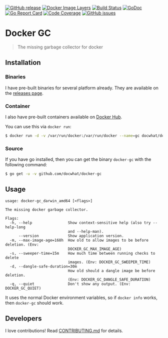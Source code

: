 [![GitHub release](https://img.shields.io/github/release/docwhat/docker-gc.svg)](https://github.com/docwhat/docker-gc/releases)
[![Docker Image Layers](https://images.microbadger.com/badges/image/docwhat/docker-gc.svg)](https://microbadger.com/images/docwhat/docker-gc)
[![Build Status](https://travis-ci.org/docwhat/docker-gc.svg?branch=master)](https://travis-ci.org/docwhat/docker-gc)
[![GoDoc](https://godoc.org/github.com/docwhat/docker-gc?status.svg)](https://godoc.org/github.com/docwhat/docker-gc)
[![Go Report Card](https://goreportcard.com/badge/github.com/docwhat/docker-gc)](https://goreportcard.com/report/github.com/docwhat/docker-gc)
[![Code Coverage](https://codecov.io/gh/docwhat/docker-gc/branch/master/graph/badge.svg)](https://codecov.io/gh/docwhat/docker-gc)
[![GitHub issues](https://img.shields.io/github/issues/docwhat/docker-gc.svg)](https://github.com/docwhat/docker-gc/issues)

Docker GC
=========

> The missing garbage collector for docker

Installation
------------

### Binaries

I have pre-built binaries for several platform already. They are available on the [releases page](https://github.com/docwhat/docker-gc/releases).

### Container

I also have pre-built containers available on [Docker Hub](https://hub.docker.com/r/docwhat/docker-gc/).

You can use this via `docker run`:

``` .sh
$ docker run -d -v /var/run/docker:/var/run/docker --name=gc docwhat/docker-gc:latest
```

### Source

If you have go installed, then you can get the binary `docker-gc` with the following command:

``` .sh
$ go get -u -v github.com/docwhat/docker-gc
```

Usage
-----

    usage: docker-gc_darwin_amd64 [<flags>]

    The missing docker garbage collector.

    Flags:
      -h, --help                Show context-sensitive help (also try --help-long
                                and --help-man).
          --version             Show application version.
      -m, --max-image-age=168h  How old to allow images to be before deletion. (Env:
                                DOCKER_GC_MAX_IMAGE_AGE)
      -s, --sweeper-time=15m    How much time between running checks to delete
                                images. (Env: DOCKER_GC_SWEEPER_TIME)
      -d, --dangle-safe-duration=30m
                                How old should a dangle image be before deletion.
                                (Env: DOCKER_GC_DANGLE_SAFE_DURATION)
      -q, --quiet               Don't show any output. (Env: DOCKER_GC_QUIET)

It uses the normal Docker environment variables, so if `docker info` works, then `docker-gc` should work.

Developers
----------

I love contributions! Read [CONTRIBUTING.md](CONTRIBUTING.md) for details.
